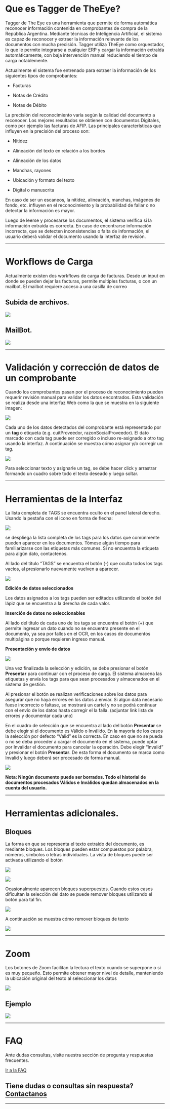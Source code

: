 # Que es Tagger de TheEye?

Tagger de The Eye es una herramienta que permite de forma automática reconocer información contenida en comprobantes de compra de la República Argentina. Mediante técnicas de Inteligencia Artificial, el sistema es capaz de reconocer y extraer la información relevante de los documentos con mucha precisión. Tagger utiliza TheEye como orquestador, lo que le permite integrarse a cualquier ERP y cargar la información extraída automáticamente, con baja intervención manual reduciendo el tiempo de carga notablemente.

Actualmente el sistema fue entrenado para extraer la información de los siguientes tipos de comprobantes:

* Facturas

* Notas de Crédito

* Notas de Débito

La precisión del reconocimiento varía según la calidad del documento a reconocer. Los mejores resultados se obtienen con documentos Digitales, como por ejemplo las facturas de AFIP. Las principales características que influyen en la precisión del proceso son:

* Nitidez

* Alineación del texto en relación a los bordes

* Alineación de los datos

* Manchas, rayones

* Ubicación y formato del texto

* Digital o manuscrita

En caso de ser un escaneos, la nitidez, alineación, manchas, imágenes de fondo, etc. influyen en el reconocimiento y la probabilidad de fallar o no detectar la información es mayor.

Luego de leerse y procesarse los documentos, el sistema verifica si la información extraída es correcta. En caso de encontrarse información incorrecta, que se detecten inconsistencias o falta de información, el usuario deberá validar el documento usando la interfaz de revisión.

******

# Workflows de Carga

Actualmente existen dos workflows de carga de facturas. Desde un input en donde se pueden dejar las facturas, permite multiples facturas, o con un mailbot. El mailbot requiere acceso a una casilla de correo


## Subida de archivos.

![](./files/workflow_facturas_upload.png)


## MailBot.

![](./files/workflow_facturas.png)


******


# Validación y corrección de datos de un comprobante

Cuando los comprobantes pasan por el proceso de reconocimiento pueden requerir revisión manual para validar los datos encontrados. Esta validación se realiza desde una interfaz Web como la que se muestra en la siguiente imagen:


![](./files/con_sin_tags.gif)


Cada uno de los datos detectados del comprobante está representado por un **tag**  o etiqueta (e.g. cuitProveedor, razonSocialProveedor). El dato marcado con cada tag puede ser corregido o incluso re-asignado a otro tag usando la interfaz. A continuación se muestra cómo asignar y/o corregir un tag.


![](./files/tags_a_texto.gif)

Para seleccionar texto y asignarle un tag, se debe hacer click y arrastrar formando un cuadro sobre todo el texto deseado y luego soltar. 

******

# Herramientas de la Interfaz

La lista completa de TAGS se encuentra oculto en el panel lateral derecho.
Usando la pestaña con el icono en forma de flecha:

![](./files/flecha_tagger_2020.png)

se despliega la lista completa de los tags para los datos que comúnmente pueden aparecer en los documentos. Tómese algún tiempo para familiarizarse con las etiquetas más comunes. Si no encuentra la etiqueta para algún dato, contactenos.

Al lado del título “TAGS” se encuentra el botón (-) que oculta todos los tags vacíos, al presionarlo nuevamente vuelven a aparecer.

![](./files/tags_edicion.gif)

**Edición de datos seleccionados**

Los datos asignados a los tags pueden ser editados utilizando el botón del lápiz que se encuentra a la derecha de cada valor.

**Inserción de datos no seleccionables**

Al lado del título de cada uno de los tags se encuentra el botón (+) que permite ingresar un dato cuando no se encuentra presente en el documento, ya sea por fallos en el OCR, en los casos de documentos multipágina o porque requieren ingreso manual.

**Presentación y envío de datos**

![](./files/presentar.png)

Una vez finalizada la selección y edición, se debe presionar el botón **Presentar** para continuar con el proceso de carga. El sistema almacena las etiquetas y envía los tags para que sean procesados y almacenados en el sistema de gestión.

Al presionar el botón se realizan verificaciones sobre los datos para asegurar que no haya errores en los datos a enviar. Si algún data necesario fuese incorrecto o faltase, se mostrará un cartel y no se podrá continuar con el envío de los datos hasta corregir el la falla. (adjuntar link lista de errores y documentar cada uno)

En el cuadro de selección que se encuentra al lado del botón **Presentar** se debe elegir si el documento es Válido o Inválido. En la mayoría de los casos la selección por defecto “Valid” es la correcta. En caso en que no se pueda o no se deba proceder a cargar el documento en el sistema, puede optar por Invalidar el documento para cancelar la operación. Debe elegir “Invalid” y presionar el botón **Presentar**. De esta forma el documento se marca como Invalid y luego deberá ser procesado de forma manual.

![](./files/valid_o_invalid.png)

**Nota: Ningún documento puede ser borrados. Todo el historial de documentos procesados Válidos e Inválidos quedan almacenados en la cuenta del usuario.**

******

# Herramientas adicionales.


## Bloques

La forma en que se representa el texto extraído del documento, es mediante bloques. Los bloques pueden estar compuestos por palabra, números, símbolos o letras individuales. La vista de bloques puede ser activada utilizando el botón

![](./files/bloques_on_off.png)

![](./files/etiquetas_on_off.gif)

Ocasionalmente aparecen bloques superpuestos. Cuando estos casos dificultan la selección del dato se puede remover bloques utilizando el botón para tal fin.

![](./files/remover_bloque.png)

A continuación se muestra cómo remover bloques de texto

![](./files/remover_bloques_(2).gif)

******

# Zoom

Los botones de Zoom facilitan la lectura el texto cuando se superpone o si es muy pequeño. Esto permite obtener mayor nivel de detalle, manteniendo la ubicación original del texto al seleccionar los datos

![](./files/zoom.png)

## **Ejemplo**

![](./files/zoom.gif)

******

# FAQ

Ante dudas consultas, visite nuestra sección de pregunta y respuestas frecuentes.

[Ir a la FAQ](./faqs.md)

## Tiene dudas o consultas sin respuesta? [Contactanos](https://theeye.io/facturas.html#contact)

******
